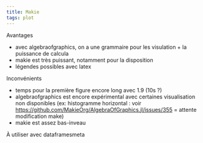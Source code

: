 ```yaml
---
title: Makie
tags: plot
---
```


Avantages

-   avec algebraofgraphics, on a une grammaire pour les visulation + la
    puissance de calcula
-   makie est très puissant, notamment pour la disposition
-   légendes possibles avec latex

Inconvénients

-   temps pour la première figure encore long avec 1.9 (10s ?)
-   algebraofgraphics est encore expérimental avec certaines
    visualisation non disponibles (ex: histogramme horizontal : voir
    <https://github.com/MakieOrg/AlgebraOfGraphics.jl/issues/355> =
    attente modification make)
-   makie est assez bas-inveau

À utiliser avec dataframesmeta
